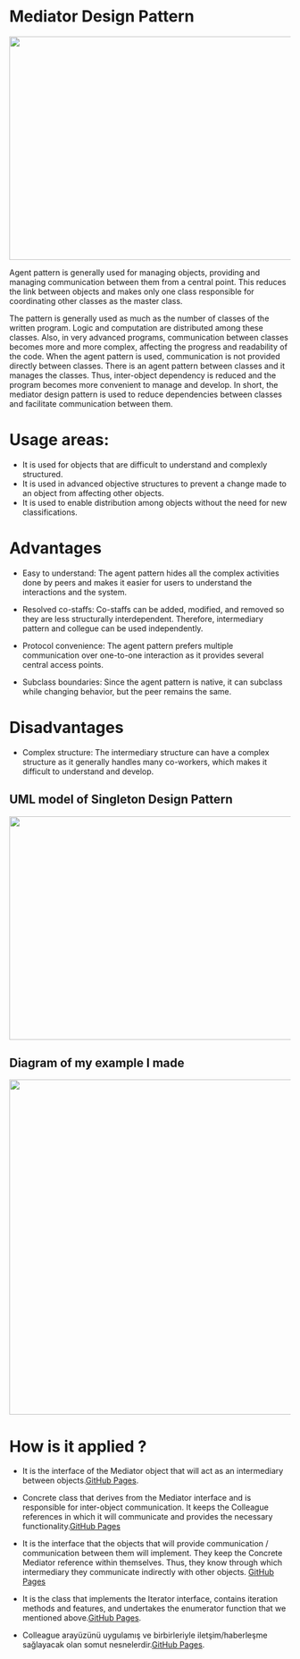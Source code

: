 # Mediator Design Pattern

<img src="https://user-images.githubusercontent.com/96787308/158479708-5c3c5e9d-1ca3-4dab-82ef-58576341521f.png" width="700" height="400">

Agent pattern is generally used for managing objects, providing and managing communication between them from a central point. This reduces the link between objects and makes only one class responsible for coordinating other classes as the master class.

The pattern is generally used as much as the number of classes of the written program. Logic and computation are distributed among these classes. Also, in very advanced programs, communication between classes becomes more and more complex, affecting the progress and readability of the code. When the agent pattern is used, communication is not provided directly between classes. There is an agent pattern between classes and it manages the classes. Thus, inter-object dependency is reduced and the program becomes more convenient to manage and develop. In short, the mediator design pattern is used to reduce dependencies between classes and facilitate communication between them.


# Usage areas:

- It is used for objects that are difficult to understand and complexly structured.
- It is used in advanced objective structures to prevent a change made to an object from affecting other objects.
- It is used to enable distribution among objects without the need for new classifications.

# Advantages


- Easy to understand: The agent pattern hides all the complex activities done by peers and makes it easier for users to understand the interactions and the system.

- Resolved co-staffs: Co-staffs can be added, modified, and removed so they are less structurally interdependent. Therefore, intermediary pattern and collegue can be used independently.
- Protocol convenience: The agent pattern prefers multiple communication over one-to-one interaction as it provides several central access points.
- Subclass boundaries: Since the agent pattern is native, it can subclass while changing behavior, but the peer remains the same.

# Disadvantages

- Complex structure: The intermediary structure can have a complex structure as it generally handles many co-workers, which makes it difficult to understand and develop.


## UML model of Singleton Design Pattern

<img src="http://3.bp.blogspot.com/-z40Tb8qIK_0/UpiNaG0MG1I/AAAAAAAAAqI/uZ4vKAHddT0/s1600/mediator.gif" width="800" height="400">

## Diagram of my example I made

<img src="https://user-images.githubusercontent.com/96787308/158481277-f4ff11b4-9bae-4f56-9091-8297ce693ea2.png" width="800" height="600">

# How is it applied ?

- It is the interface of the Mediator object that will act as an intermediary between objects.[GitHub Pages](https://github.com/oguzhanKomcu/Design_Patterns/blob/master/Behavioral_Patterns/Mediator_Design_Pattern/IWhatsappGroupMediator.cs).

- Concrete class that derives from the Mediator interface and is responsible for inter-object communication. It keeps the Colleague references in which it will communicate and provides the necessary functionality.[GitHub Pages](https://github.com/oguzhanKomcu/Design_Patterns/blob/master/Behavioral_Patterns/Mediator_Design_Pattern/ConcreteMediator.cs)
 
- It is the interface that the objects that will provide communication / communication between them will implement. They keep the Concrete Mediator reference within themselves. Thus, they know through which intermediary they communicate indirectly with other objects. [GitHub Pages](https://github.com/oguzhanKomcu/Design_Patterns/blob/master/Behavioral_Patterns/Mediator_Design_Pattern/User.cs)
- It is the class that implements the Iterator interface, contains iteration methods and features, and undertakes the enumerator function that we mentioned above.[GitHub Pages](https://github.com/oguzhanKomcu/Design_Patterns/blob/master/Behavioral_Patterns/Iterator_Design_Pattern/Contact_Iterator.cs).
- Colleague arayüzünü uygulamış ve birbirleriyle iletşim/haberleşme sağlayacak olan somut nesnelerdir.[GitHub Pages](https://github.com/oguzhanKomcu/Design_Patterns/blob/master/Behavioral_Patterns/Mediator_Design_Pattern/ConcreteUser.cs).
